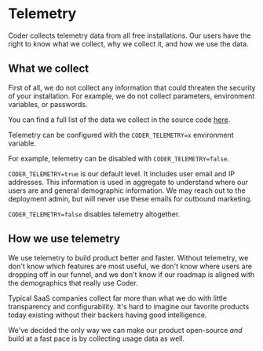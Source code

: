 # Telemetry

Coder collects telemetry data from all free installations. Our users have the right to know what we collect, why we collect it, and how we use the data.

## What we collect

First of all, we do not collect any information that could threaten the security of your installation. For example, we do not collect parameters, environment variables, or passwords.

You can find a full list of the data we collect in the source code [here](https://github.com/coder/coder/blob/main/coderd/telemetry/telemetry.go).

Telemetry can be configured with the `CODER_TELEMETRY=x` environment variable. 

For example, telemetry can be disabled with `CODER_TELEMETRY=false`.

`CODER_TELEMETRY=true` is our default level. It includes user email and IP addresses. This information is used in aggregate to understand where our users are and general demographic information. We may reach out to the deployment admin, but will never use these emails for outbound marketing.

`CODER_TELEMETRY=false` disables telemetry altogether.

## How we use telemetry

We use telemetry to build product better and faster. Without telemetry, we don't know which features are most useful, we don't know where users are dropping off in our funnel, and we don't know if our roadmap is aligned with the demographics that really use Coder.

Typical SaaS companies collect far more than what we do with little transparency and configurability. It's hard to imagine our favorite products today existing without their backers having good intelligence.

We've decided the only way we can make our product open-source _and_ build at a fast pace is by collecting usage data as well.
